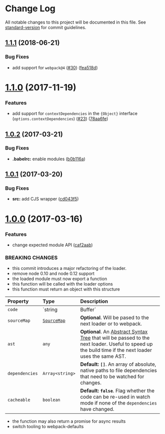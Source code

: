 # Change Log

All notable changes to this project will be documented in this file. See [standard-version](https://github.com/conventional-changelog/standard-version) for commit guidelines.

<a name="1.1.1"></a>
## [1.1.1](https://github.com/webpack-contrib/val-loader/compare/v1.1.0...v1.1.1) (2018-06-21)


### Bug Fixes

* add support for `webpack@4` ([#30](https://github.com/webpack-contrib/val-loader/issues/30)) ([fea518d](https://github.com/webpack-contrib/val-loader/commit/fea518d))



<a name="1.1.0"></a>
# [1.1.0](https://github.com/webpack-contrib/val-loader/compare/v1.0.2...v1.1.0) (2017-11-19)


### Features

* add support for `contextDependencies` in the `{Object}` interface (`options.contextDependencies`) ([#23](https://github.com/webpack-contrib/val-loader/issues/23)) ([78aa6fe](https://github.com/webpack-contrib/val-loader/commit/78aa6fe))



<a name="1.0.2"></a>
## [1.0.2](https://github.com/webpack-contrib/val-loader/compare/v1.0.1...v1.0.2) (2017-03-21)


### Bug Fixes

* **.babelrc:** enable modules ([b0b116a](https://github.com/webpack-contrib/val-loader/commit/b0b116a))



<a name="1.0.1"></a>
## [1.0.1](https://github.com/webpack-contrib/val-loader/compare/v1.0.0...v1.0.1) (2017-03-20)


### Bug Fixes

* **src:** add CJS wrapper ([cd043f5](https://github.com/webpack-contrib/val-loader/commit/cd043f5))



<a name="1.0.0"></a>
# [1.0.0](https://github.com/webpack-contrib/val-loader/compare/v0.5.1...v1.0.0) (2017-03-16)


### Features

* change expected module API ([caf2aab](https://github.com/webpack-contrib/val-loader/commit/caf2aab))


### BREAKING CHANGES

* this commit introduces a major refactoring of the loader.
* remove node 0.10 and node 0.12 support
* the loaded module must now export a function
* this function will be called with the loader options
* this function must return an object with this structure

Property | Type | Description
:--------|:-----|:-----------
`code`   | `string|Buffer` | **Required**. The code that is passed to the next loader or to webpack.
`sourceMap` | [`SourceMap`](https://docs.google.com/document/d/1U1RGAehQwRypUTovF1KRlpiOFze0b-_2gc6fAH0KY0k/edit) | **Optional**. Will be pased to the next loader or to webpack.
`ast` | `any` | **Optional**. An [Abstract Syntax Tree](https://en.wikipedia.org/wiki/Abstract_syntax_tree) that will be passed to the next loader. Useful to speed up the build time if the next loader uses the same AST.
`dependencies` | `Array<string>` | **Default: `[]`**. An array of absolute, native paths to file dependencies that need to be watched for changes.
`cacheable` | `boolean` | **Default: `false`**. Flag whether the code can be re-used in watch mode if none of the `dependencies` have changed.

* the function may also return a promise for async results
* switch tooling to webpack-defaults
